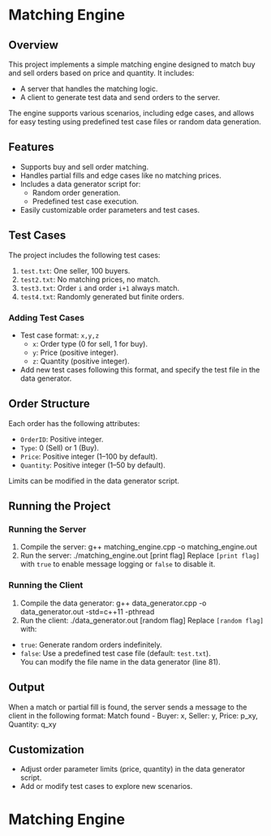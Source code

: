 # Matching Engine

## Overview
This project implements a simple matching engine designed to match buy and sell orders based on price and quantity. It includes:
- A server that handles the matching logic.
- A client to generate test data and send orders to the server.

The engine supports various scenarios, including edge cases, and allows for easy testing using predefined test case files or random data generation.

## Features
- Supports buy and sell order matching.
- Handles partial fills and edge cases like no matching prices.
- Includes a data generator script for:
  - Random order generation.
  - Predefined test case execution.
- Easily customizable order parameters and test cases.

## Test Cases
The project includes the following test cases:
1. `test.txt`: One seller, 100 buyers.
2. `test2.txt`: No matching prices, no match.
3. `test3.txt`: Order `i` and order `i+1` always match.
4. `test4.txt`: Randomly generated but finite orders.

### Adding Test Cases
- Test case format: `x,y,z`
  - `x`: Order type (0 for sell, 1 for buy).
  - `y`: Price (positive integer).
  - `z`: Quantity (positive integer).
- Add new test cases following this format, and specify the test file in the data generator.

## Order Structure
Each order has the following attributes:
- `OrderID`: Positive integer.
- `Type`: 0 (Sell) or 1 (Buy).
- `Price`: Positive integer (1–100 by default).
- `Quantity`: Positive integer (1–50 by default).

Limits can be modified in the data generator script.

## Running the Project

### Running the Server
1. Compile the server: g++ matching_engine.cpp -o matching_engine.out
2. Run the server: ./matching_engine.out [print flag]
Replace `[print flag]` with `true` to enable message logging or `false` to disable it.

### Running the Client
1. Compile the data generator: g++ data_generator.cpp -o data_generator.out -std=c++11 -pthread
2. Run the client: ./data_generator.out [random flag]
Replace `[random flag]` with:
- `true`: Generate random orders indefinitely.
- `false`: Use a predefined test case file (default: `test.txt`).  
  You can modify the file name in the data generator (line 81).

## Output
When a match or partial fill is found, the server sends a message to the client in the following format:
Match found - Buyer: x, Seller: y, Price: p_xy, Quantity: q_xy

## Customization
- Adjust order parameter limits (price, quantity) in the data generator script.
- Add or modify test cases to explore new scenarios.

# Matching Engine
